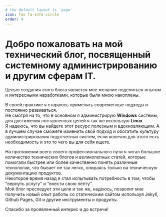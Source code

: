 ```yaml
---
# the default layout is 'page'
icon: fas fa-info-circle
order: 4
---
```


# Добро пожаловать на мой технический блог, посвященный системному администрированию и другим сферам IT.

Целью создания этого блога является мое желание поделиться опытом и интересными наработками, которые были мною накоплены.

В своей практике я стараюсь применять современные подходы и постоянно развиваться.  
Не смотря на то, что в основном я администрирую **Windows** системы, для достижения поставленных целей я так же использую **Linux**.  
Я надеюсь, что вы найдете этот ресурс полезным и вдохновляющим. А в лучшем случае сможете изменить свой подход и обогатить культуру администрирования подотчетных систем, если конечно для этого есть необходимость и это то чего вы для себя ищете.

На протяжении всего своего профессионального пути я читал большое количество технических блогов и великолепных статей, которые помогали быстрее или более качественно понять различные технологии, что бывает не так легко, опираясь только на техническую документацию продуктов.  
Некоторое время назад я стал испытывать потребность в том, чтобы "вернуть услугу" и "внести свою лепту".  
Мой блог преследует эти цели и так же, надеюсь, позволит мне получить новый опыт работы со статическим сайтом используя Jekyll, Github Pages, Git и другие инструменты и продукты.

Спасибо за проявленный интерес и до встречи!
